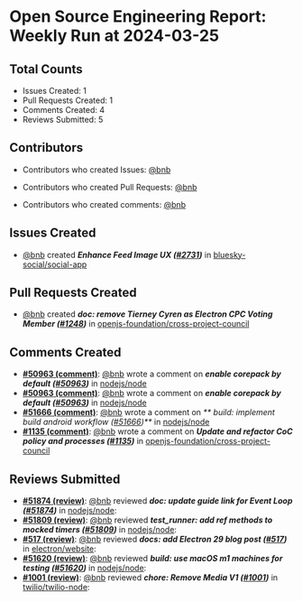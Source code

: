 # Open Source Engineering Report: Weekly Run at 2024-03-25

## Total Counts

* Issues Created: 1
* Pull Requests Created: 1
* Comments Created: 4
* Reviews Submitted: 5

## Contributors

* Contributors who created Issues: [@bnb](https://github.com/bnb)

* Contributors who created Pull Requests: [@bnb](https://github.com/bnb)

* Contributors who created comments: [@bnb](https://github.com/bnb)

## Issues Created

* [@bnb](https://github.com/bnb) created _**Enhance Feed Image UX ([#2731](https://github.com/bluesky-social/social-app/issues/2731))**_ in [bluesky-social/social-app](https://github.com/bluesky-social/social-app)

## Pull Requests Created

* [@bnb](https://github.com/bnb) created _**doc: remove Tierney Cyren as Electron CPC Voting Member ([#1248](https://github.com/openjs-foundation/cross-project-council/pull/1248))**_ in [openjs-foundation/cross-project-council](https://github.com/openjs-foundation/cross-project-council)

## Comments Created

* **[#50963 (comment)](https://github.com/nodejs/node/issues/50963#issuecomment-1965844899)**: [@bnb](https://github.com/bnb) wrote a comment on _**enable corepack by default ([#50963](https://github.com/nodejs/node/issues/50963))**_ in [nodejs/node](https://github.com/nodejs/node)
* **[#50963 (comment)](https://github.com/nodejs/node/issues/50963#issuecomment-1964470791)**: [@bnb](https://github.com/bnb) wrote a comment on _**enable corepack by default ([#50963](https://github.com/nodejs/node/issues/50963))**_ in [nodejs/node](https://github.com/nodejs/node)
* **[#51666 (comment)](https://github.com/nodejs/node/pull/51666#issuecomment-1964275254)**: [@bnb](https://github.com/bnb) wrote a comment on _** build: implement build android workflow ([#51666](https://github.com/nodejs/node/pull/51666))**_ in [nodejs/node](https://github.com/nodejs/node)
* **[#1135 (comment)](https://github.com/openjs-foundation/cross-project-council/pull/1135#issuecomment-1936354489)**: [@bnb](https://github.com/bnb) wrote a comment on _**Update and refactor CoC policy and processes ([#1135](https://github.com/openjs-foundation/cross-project-council/pull/1135))**_ in [openjs-foundation/cross-project-council](https://github.com/openjs-foundation/cross-project-council)

## Reviews Submitted

* **[#51874 (review)](https://github.com/nodejs/node/pull/51874#pullrequestreview-1901005399)**: [@bnb](https://github.com/bnb) reviewed _**doc: update guide link for Event Loop ([#51874](https://github.com/nodejs/node/pull/51874))**_ in [nodejs/node](https://github.com/nodejs/node): 
* **[#51809 (review)](https://github.com/nodejs/node/pull/51809#pullrequestreview-1901003951)**: [@bnb](https://github.com/bnb) reviewed _**test_runner: add ref methods to mocked timers ([#51809](https://github.com/nodejs/node/pull/51809))**_ in [nodejs/node](https://github.com/nodejs/node): 
* **[#517 (review)](https://github.com/electron/website/pull/517#pullrequestreview-1890869501)**: [@bnb](https://github.com/bnb) reviewed _**docs: add Electron 29 blog post ([#517](https://github.com/electron/website/pull/517))**_ in [electron/website](https://github.com/electron/website): 
* **[#51620 (review)](https://github.com/nodejs/node/pull/51620#pullrequestreview-1857083020)**: [@bnb](https://github.com/bnb) reviewed _**build: use macOS m1 machines for testing ([#51620](https://github.com/nodejs/node/pull/51620))**_ in [nodejs/node](https://github.com/nodejs/node): 
* **[#1001 (review)](https://github.com/twilio/twilio-node/pull/1001#pullrequestreview-1857080895)**: [@bnb](https://github.com/bnb) reviewed _**chore: Remove Media V1 ([#1001](https://github.com/twilio/twilio-node/pull/1001))**_ in [twilio/twilio-node](https://github.com/twilio/twilio-node): 